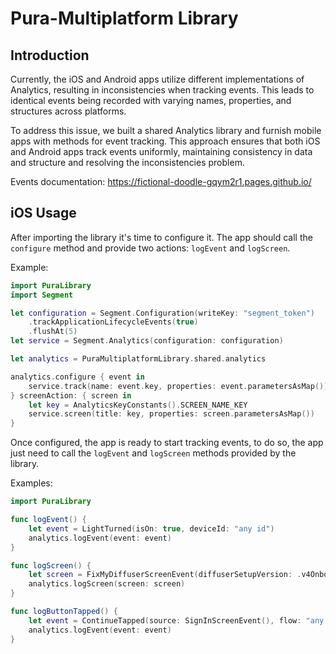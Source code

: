 # Pura-Multiplatform Library

## Introduction

Currently, the iOS and Android apps utilize different implementations of Analytics, resulting in inconsistencies when tracking events. This leads to identical events being recorded with varying names, properties, and structures across platforms.

To address this issue, we built a shared Analytics library and furnish mobile apps with methods for event tracking. This approach ensures that both iOS and Android apps track events uniformly, maintaining consistency in data and structure and resolving the inconsistencies problem.

Events documentation: https://fictional-doodle-gqym2r1.pages.github.io/

## iOS Usage

After importing the library it's time to configure it. The app should call the `configure` method and provide two actions: `logEvent` and `logScreen`. 

Example:

```swift
import PuraLibrary
import Segment 

let configuration = Segment.Configuration(writeKey: "segment_token")
    .trackApplicationLifecycleEvents(true)
    .flushAt(5) 
let service = Segment.Analytics(configuration: configuration)

let analytics = PuraMultiplatformLibrary.shared.analytics

analytics.configure { event in
    service.track(name: event.key, properties: event.parametersAsMap())
} screenAction: { screen in
    let key = AnalyticsKeyConstants().SCREEN_NAME_KEY
    service.screen(title: key, properties: screen.parametersAsMap())
}
```

Once configured, the app is ready to start tracking events, to do so, the app just need to call the `logEvent` and `logScreen` methods provided by the library.

Examples:

```swift
import PuraLibrary

func logEvent() {
    let event = LightTurned(isOn: true, deviceId: "any id")
    analytics.logEvent(event: event)
}

func logScreen() {
    let screen = FixMyDiffuserScreenEvent(diffuserSetupVersion: .v4OnboardingV1)
    analytics.logScreen(screen: screen)
}

func logButtonTapped() {
    let event = ContinueTapped(source: SignInScreenEvent(), flow: "any flow", variant: "any variant")
    analytics.logEvent(event: event)
}
```






